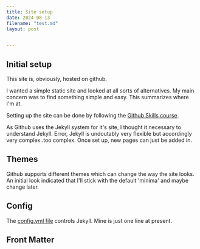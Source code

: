 ```yaml
---
title: Site setup
date: 2024-08-13
filename: "test.md"
layout: post


---
```

## Initial setup

This site is, obviously, hosted on github. 

I wanted a simple static site and looked at all sorts of alternatives. My main concern was to find something simple and easy. This summarizes where I'm at.

Setting up the site can be done by following the [Github Skills course](https://github.com/skills/github-pages).

As Github uses the Jekyll system for it's site, I thought it necessary to understand Jekyll. Error, Jekyll is undoutably very flexible but accordingly very complex..too complex. Once set up, new pages can just be added in. 

## Themes

Github supports different themes which can change the way the site looks. An initial look indicated that I'll stick with the default 'minima' and maybe change later.

## Config

The [config.yml file](https://github.com/bryansplace/bryansplace.github.io/blob/main/_config.yml)  controls Jekyll. Mine is just  one line at present.

## Front Matter






